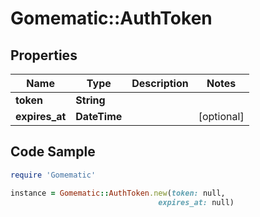 # Gomematic::AuthToken

## Properties

Name | Type | Description | Notes
------------ | ------------- | ------------- | -------------
**token** | **String** |  | 
**expires_at** | **DateTime** |  | [optional] 

## Code Sample

```ruby
require 'Gomematic'

instance = Gomematic::AuthToken.new(token: null,
                                 expires_at: null)
```



